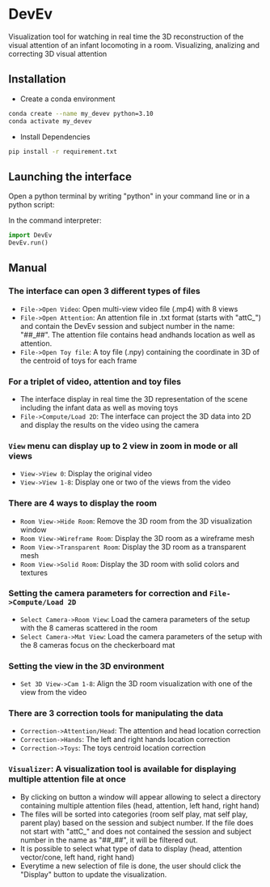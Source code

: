 # DevEv

Visualization tool for watching in real time the 3D reconstruction of the visual attention of an infant locomoting in a room.
Visualizing, analizing and correcting 3D visual attention

## Installation
- Create a conda environment
```bash
conda create --name my_devev python=3.10
conda activate my_devev
```

- Install Dependencies
```bash
pip install -r requirement.txt
```

## Launching the interface

Open a python terminal by writing "python" in your command line or in a python script:

In the command interpreter:

```python
import DevEv
DevEv.run()
```

## Manual

### The interface can open 3 different types of files
- `File->Open Video`: Open multi-view video file (.mp4) with 8 views
- `File->Open Attention`: An attention file in .txt format (starts with "attC_") and contain the DevEv session and subject number in the name: "##_##". The attention file contains head andhands location as well as attention.
- `File->Open Toy file`: A toy file (.npy) containing the coordinate in 3D of the centroid of toys for each frame 
### For a triplet of video, attention and toy files
- The interface display in real time the 3D representation of the scene including the infant data as well as moving toys
- `File->Compute/Load 2D`: The interface can project the 3D data into 2D and display the results on the video using the camera 
### `View` menu can display up to 2 view in zoom in mode or all views
- `View->View 0`: Display the original video
- `View->View 1-8`: Display one or two of the views from the video
### There are 4 ways to display the room
- `Room View->Hide Room`: Remove the 3D room from the 3D visualization window
- `Room View->Wireframe Room`: Display the 3D room as a wireframe mesh
- `Room View->Transparent Room`: Display the 3D room as a transparent mesh
- `Room View->Solid Room`: Display the 3D room with solid colors and textures
### Setting the camera parameters for correction and `File->Compute/Load 2D`
- `Select Camera->Room View`: Load the camera parameters of the setup with the 8 cameras scattered in the room
- `Select Camera->Mat View`: Load the camera parameters of the setup with the 8 cameras focus on the checkerboard mat
### Setting the view in the 3D environment
- `Set 3D View->Cam 1-8`: Align the 3D room visualization with one of the view from the video
### There are 3 correction tools for manipulating the data
- `Correction->Attention/Head`: The attention and head location correction
- `Correction->Hands`: The left and right hands location correction 
- `Correction->Toys`: The toys centroid location correction 

### `Visualizer`: A visualization tool is available for displaying multiple attention file at once
- By clicking on button a window will appear allowing to select a directory containing multiple attention files (head, attention, left hand, right hand)
- The files will be sorted into categories (room self play, mat self play, parent play) based on the session and subject number. If the file does not start with "attC_" and does not contained the session and subject number in the name as "##_##", it will be filtered out.
- It is possible to select what type of data to display (head, attention vector/cone, left hand, right hand)
- Everytime a new selection of file is done, the user should click the "Display" button to update the visualization.


